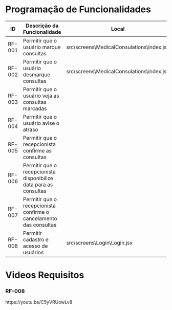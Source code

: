 # Programação de Funcionalidades


|ID    | Descrição da Funcionalidade  | Local |
|------|-----------------------------------------|----|
|RF-001| Permitir que o usuário marque consultas | src\screens\MedicalConsulations\index.jsx | 
|RF-002| Permitir que o usuário desmarque consultas | src\screens\MedicalConsulations\index.jsx |
|RF-003| Permitir que o usuário veja as consultas marcadas |  |
|RF-004| Permitir que o usuário avise o atraso |  |
|RF-005| Permitir que o recepcionista confirme as consultas |  |
|RF-006| Permitir que o recepcionista disponibilize data para as consultas |  |
|RF-007| Permitir que o recepcionista confirme o cancelamento das consultas |  |
|RF-008| Permitir cadastro e acesso de usuários | src\screens\Login\Login.jsx |


<h1>Videos Requisitos</h1>
<h3>RF-008</h3>
https://youtu.be/C5yVRUowLv8


